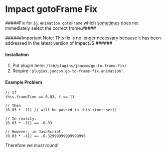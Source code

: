 Impact gotoFrame Fix
==========

#####Fix for `ig.Animation.gotoFrame` which [sometimes](http://impactjs.com/forums/help/ig-animation-is-skipping-certain-frames) does not immediately select the correct frame.#####

######Important Note: This fix is no longer necessary because it has been addressed in the latest version of ImpactJS.######

#### Installation ####
1. Put plugin here: `/lib/plugins/joncom/go-to-frame-fix/`
2. Require `'plugins.joncom.go-to-frame-fix.animation'`.

#### Example Problem ####

```
// If
this.frameTime == 0.03, f == 11

// Then
(0.03 * -11) // will be passed to this.timer.set()

// In reality:
(0.03 * -11) == -0.33

// However, in JavaScript:
(0.03 * -11) == -0.32999999999999996
```
Therefore we must round!